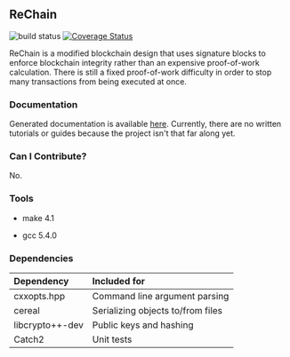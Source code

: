 ## ReChain

![build status](https://travis-ci.org/mjhouse/rechain.svg?branch=master)
[![Coverage Status](https://coveralls.io/repos/github/mjhouse/rechain/badge.svg?branch=master)](https://coveralls.io/github/mjhouse/rechain?branch=master)

ReChain is a modified blockchain design that uses signature blocks to enforce blockchain
integrity rather than an expensive proof-of-work calculation. There is still a fixed
proof-of-work difficulty in order to stop many transactions from being executed at once.

### Documentation

Generated documentation is available [here](https://mjhouse.github.io/rechain/). Currently,
there are no written tutorials or guides because the project isn't that far along yet.

### Can I Contribute?

No.

### Tools

* make 4.1

* gcc 5.4.0

### Dependencies

| Dependency		| Included for				|
|:----------------------|:--------------------------------------|
| cxxopts.hpp		| Command line argument parsing 	|
| cereal		| Serializing objects to/from files	|
| libcrypto++-dev	| Public keys and hashing		|
| Catch2		| Unit tests				|
